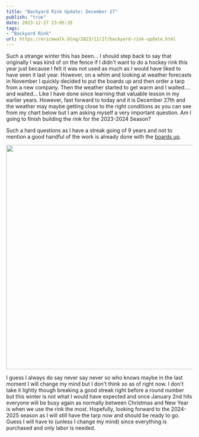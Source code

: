 ```yaml
---
title: "Backyard Rink Update: December 27"
publish: "true"
date: 2023-12-27 23:05:35
tags:
- "Backyard Rink"
url: https://ericmwalk.blog/2023/12/27/backyard-rink-update.html
---
```

Such a strange winter this has been... I should step back to say that originally I was kind of on the fence if I didn't want to do a hockey rink this year just because I felt it was not used as much as I would have liked to have seen it last year. However, on a whim and looking at weather forecasts in November I quickly decided to put the boards up and then order a tarp from a new company. Then the weather started to get warm and I waited.... and waited... Like I have done since learning that valuable lesson in my earlier years. However, fast forward to today and it is December 27th and the weather may maybe getting close to the right conditions as you can see from my chart below but I am asking myself a very important question. Am I going to finish building the rink for the 2023-2024 Season?

Such a hard questions as I have a streak going of 9 years and not to mention a good handful of the work is already done with the [boards up](https://ericmwalk.blog/2023/11/17/well-decisions-were.html).

<img src="uploads/2023/weather-outlook.png" width="600" height="606" alt="">

I guess I always do say never say never so who knows maybe in the last moment I will change my mind but I don't think so as of right now. I don't take it lightly though breaking a good streak right before a round number but this winter is not what I would have expected and once January 2nd hits everyone will be busy again as normally between Christmas and New Year is when we use the rink the most. Hopefully, looking forward to the 2024-2025 season as I will still have the tarp now and should be ready to go. Guess I will have to (unless I change my mind) since everything is purchased and only labor is needed.